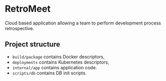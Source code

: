 # RetroMeet
Cloud based application allowing a team to perform development process retrospective.

## Project structure
* `build/package` contains Docker descriptors,
* `deployments` contains Kubernetes descriptors,
* `internal/app` contains application code.
* `scripts/db` contains DB init scripts.